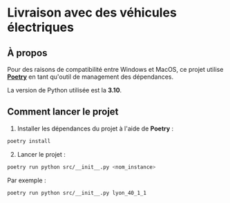 # Livraison avec des véhicules électriques

## À propos

Pour des raisons de compatibilité entre Windows et MacOS, ce projet utilise **[Poetry](https://python-poetry.org/docs)** en tant qu'outil de management des dépendances.

La version de Python utilisée est la **3.10**.

## Comment lancer le projet

1. Installer les dépendances du projet à l'aide de **Poetry** :
```sh
poetry install
```
2. Lancer le projet :
```sh
poetry run python src/__init__.py <nom_instance>
```
  Par exemple :
```sh
poetry run python src/__init__.py lyon_40_1_1
```
